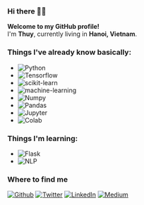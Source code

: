 ### Hi there 👋😊

<p><b>Welcome to my GitHub profile!</b> </br> I'm <b>Thuy</b>, currently living in <b>Hanoi, Vietnam</b>. </p>

<h3>Things I've already know basically:</h3>

- <img alt="Python" src="https://img.shields.io/badge/-Python-3366FF?style=flat-square&logo=python&logoColor=white" />
- <img alt="Tensorflow" src="https://img.shields.io/badge/-Tensorflow-FF6F00?style=flat-square&logo=tensorflow&logoColor=white" />
- <img alt="scikit-learn" src="https://img.shields.io/badge/-scikit--learn-F7931E?style=flat-square&logo=scikit--&logoColor=white" />
- <img alt="machine-learning" src="https://img.shields.io/badge/-Machine--Learning-33CC33?style=flat-square&logo=scikit--&logoColor=white" />
- <img alt="Numpy" src="https://img.shields.io/badge/-Numpy-013243?style=flat-square&logo=Numpy-&logoColor=white" />
- <img alt="Pandas" src="https://img.shields.io/badge/-Pandas-150458?style=flat-square&logo=pandas-&logoColor=white" />
- <img alt="Jupyter" src="https://img.shields.io/badge/-Jupyter--Notebook-F37626?style=flat-square&logo=Jupyter-&logoColor=white" />
- <img alt="Colab" src="https://img.shields.io/badge/-Google--Colab-F9AB00?style=flat-square&logo=google--colab-&logoColor=white" />

<h3>Things I'm learning:</h3>

- <img alt="Flask" src="https://img.shields.io/badge/-Flask-000000?style=flat-square&logo=flask&logoColor=white" />
- <img alt="NLP" src="https://img.shields.io/badge/-Natural--Language--Processing-03C75A?style=flat-square&logo=nlp&logoColor=white" />


<h3>Where to find me</h3>
<p><a href="https://github.com/thmsgbrt" target="_blank"><img alt="Github" src="https://img.shields.io/badge/GitHub-%2312100E.svg?&style=for-the-badge&logo=Github&logoColor=white" /></a> <a href="https://twitter.com/Guibz16" target="_blank"><img alt="Twitter" src="https://img.shields.io/badge/twitter-%231DA1F2.svg?&style=for-the-badge&logo=twitter&logoColor=white" /></a> <a href="https://www.linkedin.com/in/thomas-guibert" target="_blank"><img alt="LinkedIn" src="https://img.shields.io/badge/linkedin-%230077B5.svg?&style=for-the-badge&logo=linkedin&logoColor=white" /></a> <a href="https://medium.com/@th.guibert" target="_blank"><img alt="Medium" src="https://img.shields.io/badge/medium-%2312100E.svg?&style=for-the-badge&logo=medium&logoColor=white" /></a>
</p>

